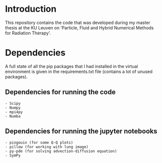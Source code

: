 # Introduction
This repository contains the code that was developed during my master thesis at the KU Leuven on 'Particle, Fluid and Hybrid Numerical Methods for Radiation Therapy'.  

# Dependencies
A full state of all the pip packages that I had installed in the virtual environment is given in the requirements.txt file (contains a lot of unused packages).

## Dependencies for running the code
    - Scipy
    - Numpy
    - mpi4py
    - Numba

## Dependencies for running the jupyter notebooks
    - pingouin (for some Q-Q plots)
    - pillow (for working with lung image)
    - py-pde (for solving advection-diffusion equation)
    - SymPy
